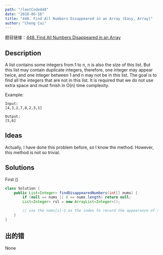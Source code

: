```yaml
---
path: "/leetCode448"
date: "2018-06-16"
title: "448. Find All Numbers Disappeared in an Array (Easy, Array)"
author: "Cheng Cai"
---
```


题目链接：[448. Find All Numbers Disappeared in an Array](https://leetcode.com/problems/shortest-word-distance/description/)

## Description
A list contains some integers from 1 to n, n is also the size of this list. But this list may contain duplicate integers, therefore, one integer may appear twice, and one integer between 1 and n may not be in this list. The goal is to find all the integers that are not in this list. It is required that we do not use extra space and must finish in O(n) time complexity.

Example:
```
Input:
[4,3,2,7,8,2,3,1]

Output:
[5,6]
```

## Ideas
Actually, I have done this problem before, so I know the method. However, this method is not so trivial. 

## Solutions
First ()
```java
class Solution {
    public List<Integer> findDisappearedNumbers(int[] nums) {
    	if (null == nums || 0 == nums.length) return null;
 		List<Integer> rsl = new ArrayList<Integer>();     

 		// use the nums[i]-1 as the index to record the appearance of the integer nums[i]
    }
}
```

## 出的错
None